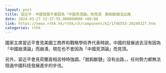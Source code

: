 ```yaml
---
layout: post
title: 習近平：中國發展不會因為「中國見頂論」而見頂　脫鈎斷鏈沒出路
date: 2024-03-27 22:37:55.000000000 +08:00
link: https://news.rthk.hk/rthk/ch/component/k2/1746553-20240327.htm
categories: rthk
---
```


國家主席習近平會見美國工商界和戰略學術界代表時說，中國的發展過去沒有因為「中國崩潰論」而崩潰，現在也不會因為「中國見頂論」而見頂。

另外，習近平會見荷蘭首相呂特時強調，「脫鈎斷鏈」沒有出路，，任何勢力都無法阻遏中國科技發展進步的步伐。
